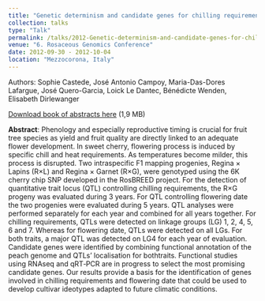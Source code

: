 ```yaml
---
title: "Genetic determinism and candidate genes for chilling requirement and flowering date in sweet cherry (<i>Prunus avium</i>)"
collection: talks
type: "Talk"
permalink: /talks/2012-Genetic-determinism-and-candidate-genes-for-chilling-requirement-and-flowering-date-in-sweet-cherry
venue: "6. Rosaceous Genomics Conference"
date: 2012-09-30 - 2012-10-04
location: "Mezzocorona, Italy"
---
```


Authors: Sophie Castede, José Antonio Campoy, Maria-Das-Dores Lafargue, José Quero-Garcia, Loick Le Dantec, Bénédicte Wenden, Elisabeth Dirlewanger

[Download book of abstracts here](https://prodinra.inra.fr/ft?id={A17B6C5E-23D3-426E-B523-0CA013DAF543}&original=true) (1,9 MB)

**Abstract**: Phenology and especially reproductive timing is crucial for fruit tree species as yield and fruit quality are directly linked to an adequate flower development. In sweet cherry, flowering process is induced by specific chill and heat requirements. As temperatures become milder, this process is disrupted. Two intraspecific F1 mapping progenies, Regina × Lapins (R×L) and Regina × Garnet (R×G), were genotyped using the 6K cherry chip SNP developed in the RosBREED project. For the detection of quantitative trait locus (QTL) controlling chilling requirements, the R×G progeny was evaluated during 3 years. For QTL controlling flowering date the two progenies were evaluated during 5 years. QTL analyses were performed separately for each year and combined for all years together. For chilling requirements, QTLs were detected on linkage groups (LG) 1, 2, 4, 5, 6 and 7. Whereas for flowering date, QTLs were detected on all LGs. For both traits, a major QTL was detected on LG4 for each year of evaluation. Candidate genes were identified by combining functional annotation of the peach genome and QTLs’ localisation for bothtraits. Functional studies using RNAseq and qRT‐PCR are in progress to select the most promising candidate genes. Our results provide a basis for the identification of genes involved in chilling requirements and flowering date that could be used to develop cultivar ideotypes adapted to future climatic conditions.
